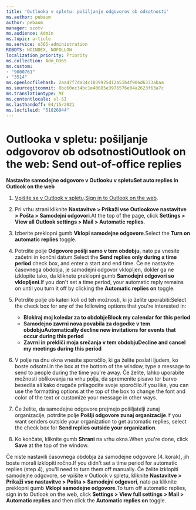 ```yaml
---
title: 'Outlooka v spletu: pošiljanje odgovorov ob odsotnosti'
ms.author: pebaum
author: pebaum
manager: scotv
ms.audience: Admin
ms.topic: article
ms.service: o365-administration
ROBOTS: NOINDEX, NOFOLLOW
localization_priority: Priority
ms.collection: Adm_O365
ms.custom:
- "9000761"
- "3514"
ms.openlocfilehash: 2aa47f7da34c1039925d12a51b4f906d6333abaa
ms.sourcegitcommit: 8bc60ec34bc1e40685e3976576e04a2623f63a7c
ms.translationtype: MT
ms.contentlocale: sl-SI
ms.lasthandoff: 04/15/2021
ms.locfileid: "51826944"
---
```

# <a name="outlook-on-the-web-send-out-of-office-replies"></a><span data-ttu-id="b4102-102">Outlooka v spletu: pošiljanje odgovorov ob odsotnosti</span><span class="sxs-lookup"><span data-stu-id="b4102-102">Outlook on the web: Send out-of-office replies</span></span>

<span data-ttu-id="b4102-103">**Nastavite samodejne odgovore v Outlooku v spletu**</span><span class="sxs-lookup"><span data-stu-id="b4102-103">**Set auto replies in Outlook on the web**</span></span>

1. <span data-ttu-id="b4102-104">[Vpišite se v Outlook v spletu](https://support.office.com/article/how-to-sign-in-to-outlook-on-the-web-763fab4d-0138-4814-b450-37fc286bcb79).</span><span class="sxs-lookup"><span data-stu-id="b4102-104">[Sign in to Outlook on the web](https://support.office.com/article/how-to-sign-in-to-outlook-on-the-web-763fab4d-0138-4814-b450-37fc286bcb79).</span></span>

2. <span data-ttu-id="b4102-105">Pri vrhu strani kliknite **Nastavitve > Prikaži vse Outlookove nastavitve > Pošta > Samodejni odgovori**.</span><span class="sxs-lookup"><span data-stu-id="b4102-105">At the top of the page, click **Settings > View all Outlook settings > Mail > Automatic replies**.</span></span>

3. <span data-ttu-id="b4102-106">Izberite preklopni gumb **Vklopi samodejne odgovore**.</span><span class="sxs-lookup"><span data-stu-id="b4102-106">Select the **Turn on automatic replies** toggle.</span></span>

4. <span data-ttu-id="b4102-107">Potrdite polje **Odgovore pošlji samo v tem obdobju**, nato pa vnesite začetni in končni datum.</span><span class="sxs-lookup"><span data-stu-id="b4102-107">Select the **Send replies only during a time period** check box, and enter a start and end time.</span></span> <span data-ttu-id="b4102-108">Če ne nastavite časovnega obdobja, je samodejni odgovor vklopljen, dokler ga ne izklopite tako, da kliknete preklopni gumb **Samodejni odgovori so vklopljeni**.</span><span class="sxs-lookup"><span data-stu-id="b4102-108">If you don't set a time period, your automatic reply remains on until you turn it off by clicking the **Automatic replies on** toggle.</span></span>

5. <span data-ttu-id="b4102-109">Potrdite polje ob kateri koli od teh možnosti, ki jo želite uporabiti:</span><span class="sxs-lookup"><span data-stu-id="b4102-109">Select the check box for any of the following options that you're interested in:</span></span>
    - <span data-ttu-id="b4102-110">**Blokiraj moj koledar za to obdobje**</span><span class="sxs-lookup"><span data-stu-id="b4102-110">**Block my calendar for this period**</span></span>
    - <span data-ttu-id="b4102-111">**Samodejno zavrni nova povabila za dogodke v tem obdobju**</span><span class="sxs-lookup"><span data-stu-id="b4102-111">**Automatically decline new invitations for events that occur during this period**</span></span>
    - <span data-ttu-id="b4102-112">**Zavrni in prekliči moja srečanja v tem obdobju**</span><span class="sxs-lookup"><span data-stu-id="b4102-112">**Decline and cancel my meetings during this period**</span></span>

6. <span data-ttu-id="b4102-113">V polje na dnu okna vnesite sporočilo, ki ga želite poslati ljudem, ko boste odsotni.</span><span class="sxs-lookup"><span data-stu-id="b4102-113">In the box at the bottom of the window, type a message to send to people during the time you're away.</span></span> <span data-ttu-id="b4102-114">Če želite, lahko uporabite možnosti oblikovanja na vrhu polja, da spremenite pisavo ter barvo besedila ali kako drugače prilagodite svoje sporočilo.</span><span class="sxs-lookup"><span data-stu-id="b4102-114">If you like, you can use the formatting options at the top of the box to change the font and color of the text or customize your message in other ways.</span></span>

7. <span data-ttu-id="b4102-115">Če želite, da samodejne odgovore prejmejo pošiljatelji zunaj organizacije, potrdite polje **Pošlji odgovore zunaj organizacije**.</span><span class="sxs-lookup"><span data-stu-id="b4102-115">If you want senders outside your organization to get automatic replies, select the check box for **Send replies outside your organization**.</span></span>

8. <span data-ttu-id="b4102-116">Ko končate, kliknite gumb **Shrani** na vrhu okna.</span><span class="sxs-lookup"><span data-stu-id="b4102-116">When you're done, click **Save** at the top of the window.</span></span>

<span data-ttu-id="b4102-117">Če niste nastavili časovnega obdobja za samodejne odgovore (4. korak), jih boste morali izklopiti ročno.</span><span class="sxs-lookup"><span data-stu-id="b4102-117">If you didn't set a time period for automatic replies (step 4), you'll need to turn them off manually.</span></span> <span data-ttu-id="b4102-118">Če želite izklopiti samodejne odgovore, se vpišite v Outlook v spletu, kliknite **Nastavitve > Prikaži vse nastavitve > Pošta > Samodejni odgovori**, nato pa kliknite preklopni gumb **Vklopi samodejne odgovore**.</span><span class="sxs-lookup"><span data-stu-id="b4102-118">To turn off automatic replies, sign in to Outlook on the web, click **Settings > View full settings > Mail > Automatic replies** and then click the **Automatic replies on** toggle.</span></span>
